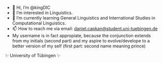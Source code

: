 - 👋 Hi, I’m @kingDIC
- 👀 I’m interested in Linguistics.
- 🌱 I’m currently learning General Linguistics and International Studies in Computational Linguistics.
- 📫 How to reach me via email: daniel.capkan@student.uni-tuebingen.de
- My username is in fact appropiate, because the conjunction extends from my initials (second part) and my aspire to evolve/develope to a better version of my self (first part: second name meaning prince)

 ✨ University of Tübingen ✨ 
